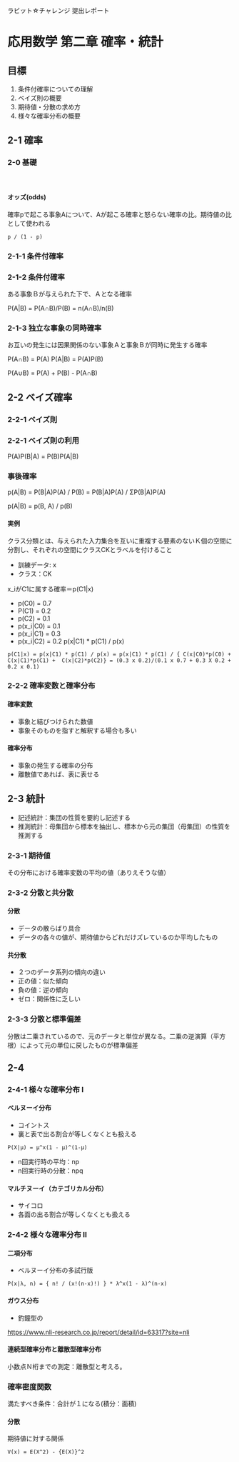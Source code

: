 ラビット☆チャレンジ 提出レポート
# 応用数学 第二章 確率・統計

## 目標
1. 条件付確率についての理解
2. ベイズ則の概要
3. 期待値・分散の求め方
4. 様々な確率分布の概要

## 2-1 確率

### 2-0 基礎
　
#### オッズ(odds)
確率pで起こる事象Aについて、Aが起こる確率と怒らない確率の比。期待値の比として使われる
```
p / (1 - p)
```

### 2-1-1 条件付確率

### 2-1-2 条件付確率

ある事象Ｂが与えられた下で、Ａとなる確率

P(A|B) = P(A∩B)/P(B) = n(A∩B)/n(B)

### 2-1-3 独立な事象の同時確率

お互いの発生には因果関係のない事象Ａと事象Ｂが同時に発生する確率

P(A∩B) = P(A) P(A|B) = P(A)P(B)

P(A∪B) = P(A) + P(B) - P(A∩B)

## 2-2 ベイズ確率

### 2-2-1 ベイズ則
### 2-2-1 ベイズ則の利用

P(A)P(B|A) = P(B)P(A|B)


### 事後確率

p(A|B) = P(B|A)P(A) / P(B) = P(B|A)P(A) / ΣP(B|A)P(A)

p(A|B) = p(B, A) / p(B) 

#### 実例
クラス分類とは、与えられた入力集合を互いに重複する要素のないＫ個の空間に分割し、それぞれの空間にクラスCKとラベルを付けること

- 訓練データ: x
- クラス：CK

x_iがC1に属する確率＝p(C1|x)

- p(C0) = 0.7
- P(C1) = 0.2
- p(C2) = 0.1
- p(x_i|C0) = 0.1
- p(x_i|C1) = 0.3
- p(x_i|C2) = 0.2
p(x|C1) * p(C1) / p(x)
```
p(C1|x) = p(x|C1) * p(C1) / p(x) = p(x|C1) * p(C1) / { C(x|C0)*p(C0) +   C(x|C1)*p(C1) +  C(x|C2)*p(C2)} = (0.3 x 0.2)/(0.1 x 0.7 + 0.3 X 0.2 + 0.2 x 0.1)
```
### 2-2-2 確率変数と確率分布

#### 確率変数
- 事象と結びつけられた数値
- 事象そのものを指すと解釈する場合も多い

#### 確率分布
- 事象の発生する確率の分布
- 離散値であれば、表に表せる


## 2-3 統計

- 記述統計：集団の性質を要約し記述する
- 推測統計：母集団から標本を抽出し、標本から元の集団（母集団）の性質を推測する

### 2-3-1 期待値

その分布における確率変数の平均の値（ありえそうな値）
### 2-3-2 分散と共分散
#### 分散
- データの散らばり具合
- データの各々の値が、期待値からどれだけズレているのか平均したもの

#### 共分散
- ２つのデータ系列の傾向の違い
 - 正の値：似た傾向
 - 負の値：逆の傾向
 - ゼロ：関係性に乏しい

### 2-3-3 分散と標準偏差

分散は二乗されているので、元のデータと単位が異なる。二乗の逆演算（平方根）によって元の単位に戻したものが標準偏差

## 2-4
### 2-4-1 様々な確率分布 I

#### ベルヌーイ分布
- コイントス
- 裏と表で出る割合が等しくなくとも扱える

```
P(X|μ) = μ^x(1 - μ)^(1-μ)
```

- n回実行時の平均：np
- n回実行時の分散：npq

#### マルチヌーイ（カテゴリカル分布）
- サイコロ
- 各面の出る割合が等しくなくとも扱える

### 2-4-2 様々な確率分布 II

#### 二項分布
- ベルヌーイ分布の多試行版

```
P(x|λ, n) = { n! / (x!(n-x)!) } * λ^x(1 - λ)^(n-x)
```
#### ガウス分布
- 釣鐘型の

https://www.nli-research.co.jp/report/detail/id=63317?site=nli

#### 連続型確率分布と離散型確率分布

小数点Ｎ桁までの測定：離散型と考える。

### 確率密度関数
満たすべき条件：合計が１になる(積分：面積)

#### 分散
期待値に対する関係
```
V(x) = E(X^2) - {E(X)}^2
```
